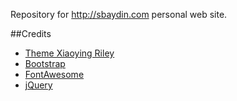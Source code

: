 Repository for http://sbaydin.com personal web site.

##Credits
- [Theme Xiaoying Riley](https://github.com/xriley/)
- [Bootstrap](http://getbootstrap.com/)
- [FontAwesome](http://fortawesome.github.io/Font-Awesome/)
- [jQuery](http://jquery.com/)
